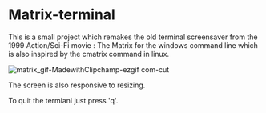 # Matrix-terminal

This is a small project which remakes the old terminal screensaver from the 1999 Action/Sci-Fi movie : The Matrix for the windows command line which is also inspired by the cmatrix command in linux.

![matrix_gif-MadewithClipchamp-ezgif com-cut](https://github.com/EliteGamerSiddhu/Matrix-terminal/assets/65298483/0d8c95e7-58ce-4a5c-8381-1edaca0cc4af)

The screen is also responsive to resizing.

To quit the termianl just press 'q'.

